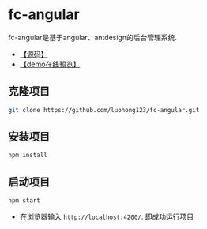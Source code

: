 
# fc-angular

fc-angular是基于angular、antdesign的后台管理系统.

- [【源码】](https://github.com/luohong123/angular-yt)
- [【demo在线预览】](https://luohong123.github.io/angular-yt/demo/index.html)
## 克隆项目
```bash
git clone https://github.com/luohong123/fc-angular.git
```

## 安装项目
```bash
npm install
```

## 启动项目
```bash
npm start
```
-  在浏览器输入 `http://localhost:4200/`. 即成功运行项目